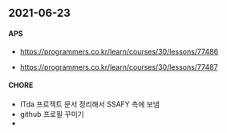 <h2> 2021-06-23</h2>



<h4>APS</h4>

- https://programmers.co.kr/learn/courses/30/lessons/77486

- https://programmers.co.kr/learn/courses/30/lessons/77487



<h4>CHORE</h4>

- ITda 프로젝트 문서 정리해서 SSAFY 측에 보냄
- github 프로필 꾸미기
- 